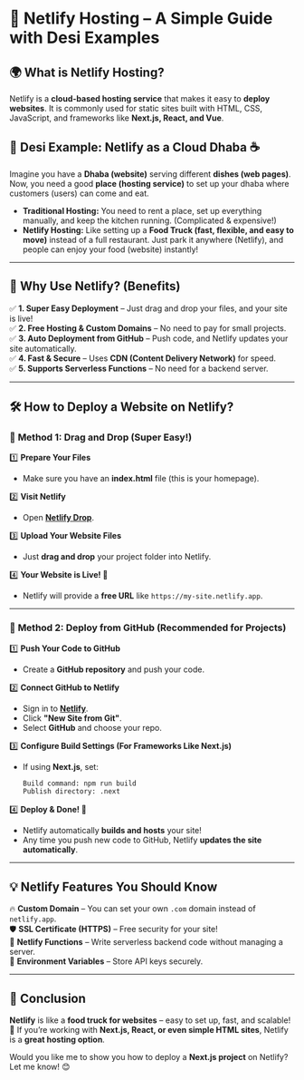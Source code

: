 # 🚀 **Netlify Hosting – A Simple Guide with Desi Examples**  

## 🌍 **What is Netlify Hosting?**  
Netlify is a **cloud-based hosting service** that makes it easy to **deploy websites**. It is commonly used for static sites built with HTML, CSS, JavaScript, and frameworks like **Next.js, React, and Vue**.  

## 🏡 **Desi Example: Netlify as a Cloud Dhaba ☕**  
Imagine you have a **Dhaba (website)** serving different **dishes (web pages)**. Now, you need a good **place (hosting service)** to set up your dhaba where customers (users) can come and eat.  

- **Traditional Hosting:** You need to rent a place, set up everything manually, and keep the kitchen running. (Complicated & expensive!)  
- **Netlify Hosting:** Like setting up a **Food Truck (fast, flexible, and easy to move)** instead of a full restaurant. Just park it anywhere (Netlify), and people can enjoy your food (website) instantly!  

---

## 🎯 **Why Use Netlify? (Benefits)**  

✅ **1. Super Easy Deployment** – Just drag and drop your files, and your site is live!  
✅ **2. Free Hosting & Custom Domains** – No need to pay for small projects.  
✅ **3. Auto Deployment from GitHub** – Push code, and Netlify updates your site automatically.  
✅ **4. Fast & Secure** – Uses **CDN (Content Delivery Network)** for speed.  
✅ **5. Supports Serverless Functions** – No need for a backend server.  

---

## 🛠️ **How to Deploy a Website on Netlify?**  

### 📌 **Method 1: Drag and Drop (Super Easy!)**  

1️⃣ **Prepare Your Files**  
   - Make sure you have an **index.html** file (this is your homepage).  

2️⃣ **Visit Netlify**  
   - Open **[Netlify Drop](https://app.netlify.com/drop)**.  

3️⃣ **Upload Your Website Files**  
   - Just **drag and drop** your project folder into Netlify.  

4️⃣ **Your Website is Live! 🎉**  
   - Netlify will provide a **free URL** like `https://my-site.netlify.app`.  

---

### 📌 **Method 2: Deploy from GitHub (Recommended for Projects)**  

1️⃣ **Push Your Code to GitHub**  
   - Create a **GitHub repository** and push your code.  

2️⃣ **Connect GitHub to Netlify**  
   - Sign in to **[Netlify](https://www.netlify.com/)**.  
   - Click **"New Site from Git"**.  
   - Select **GitHub** and choose your repo.  

3️⃣ **Configure Build Settings (For Frameworks Like Next.js)**  
   - If using **Next.js**, set:
     ```bash
     Build command: npm run build
     Publish directory: .next
     ```  

4️⃣ **Deploy & Done! 🎉**  
   - Netlify automatically **builds and hosts** your site!  
   - Any time you push new code to GitHub, Netlify **updates the site automatically**.  

---

## 💡 **Netlify Features You Should Know**  

🔥 **Custom Domain** – You can set your own `.com` domain instead of `netlify.app`.  
🛡️ **SSL Certificate (HTTPS)** – Free security for your site!  
🚀 **Netlify Functions** – Write serverless backend code without managing a server.  
📂 **Environment Variables** – Store API keys securely.  

---

## 🎯 **Conclusion**  
**Netlify** is like a **food truck for websites** – easy to set up, fast, and scalable! 🚀 If you’re working with **Next.js, React, or even simple HTML sites**, Netlify is a **great hosting option**.  

Would you like me to show you how to deploy a **Next.js project** on Netlify? Let me know! 😊